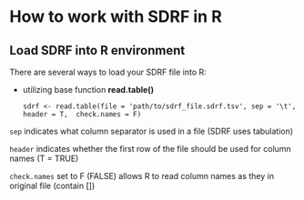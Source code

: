 # How to work with SDRF in R

## Load SDRF into R environment

There are several ways to load your SDRF file into R:
- utilizing base function **read.table()**
    ```
    sdrf <- read.table(file = 'path/to/sdrf_file.sdrf.tsv', sep = '\t', header = T,  check.names = F)
    ```
`sep` indicates what column separator is used in a file (SDRF uses tabulation)

`header` indicates whether the first row of the file should be used for column names (T = TRUE)

`check.names` set to F (FALSE) allows R to read column names as they in original file (contain [])
